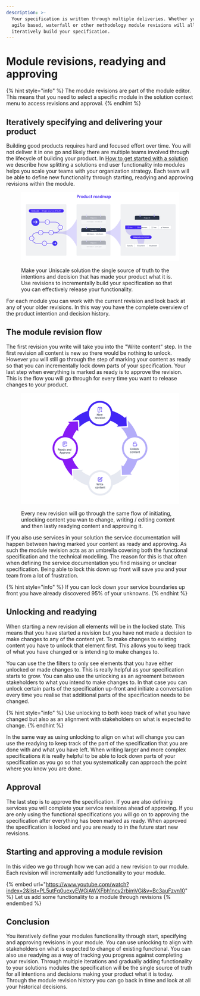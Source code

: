 ```yaml
---
description: >-
  Your specification is written through multiple deliveries. Whether you use an
  agile based, waterfall or other methodology module revisions will allow you to
  iteratively build your specification.
---
```


# Module revisions, readying and approving

{% hint style="info" %}
The module revisions are part of the module editor. This means that you need to select a specific module in the solution context menu to access revisions and approval.
{% endhint %}



## Iteratively specifying and delivering your product

Building good products requires hard and focused effort over time. You will not deliver it in one go and likely there are multiple teams involved through the lifecycle of building your product. In [How to get started with a solution](https://help.uniscale.com/product-guides/how-to-get-started-with-a-solution) we describe how splitting a solutions end user functionality into modules helps you scale your teams with your organization strategy. Each team will be able to define new functionality through starting, readying and approving revisions within the module.

<figure><img src="../.gitbook/assets/image (9).png" alt=""><figcaption><p>Make your Uniscale solution the single source of truth to the intentions and decision that has made your product what it is. Use revisions to incrementally build your specification so that you can effectively release your functionality.</p></figcaption></figure>

For each module you can work with the current revision and look back at any of your older revisions. In this way you have the complete overview of the product intention and decision history.



## The module revision flow

The first revision you write will take you into the "Write content" step. In the first revision all content is new so there would be nothing to unlock. However you will still go through the step of marking your content as ready so that you can incrementally lock down parts of your specification. Your last step when everything is marked as ready is to approve the revision. This is the flow you will go through for every time you want to release changes to your product.

<figure><img src="../.gitbook/assets/image (10).png" alt=""><figcaption><p>Every new revision will go through the same flow of initiating, unlocking content you wan to change, writing / editing content and then lastly readying content and approving it.</p></figcaption></figure>

If you also use services in your solution the service documentation will happen between having marked your content as ready and approving. As such the module revision acts as an umbrella covering both the functional specification and the technical modelling. The reason for this is that often when defining the service documentation you find missing or unclear specification. Being able to lock this down up front will save you and your team from  a lot of frustration.

{% hint style="info" %}
If you can lock down your service boundaries up front you have already discovered 95% of your unknowns.
{% endhint %}



## Unlocking and readying

When starting a new revision all elements will be in the locked state. This means that you have started a revision but you have not made a decision to make changes to any of the content yet. To make changes to existing content you have to unlock that element first. This allows you to keep track of what you have changed or is intending to make changes to.&#x20;

You can use the the filters to only see elements that you have either unlocked or made changes to. This is really helpful as your specification starts to grow. You can also use the unlocking as an agreement between stakeholders to what you intend to make changes to. In that case you can unlock certain parts of the specification up-front and initiate a conversation every time you realise that additional parts of the specification needs to be changed.&#x20;

{% hint style="info" %}
Use unlocking to both keep track of what you have changed but also as an alignment with stakeholders on what is expected to change.
{% endhint %}

In the same way as using unlocking to align on what will change you can use the readying to keep track of the part of the specification that you are done with and what you have left. When writing larger and more complex specifications it is really helpful to be able to lock down parts of your specification as you go so that you systematically can approach the point where you know you are done.



## Approval

The last step is to approve the specification. If you are also defining services you will complete your service revisions ahead of approving. If you are only using the functional specifications you will go on to approving the specification after everything has been marked as ready. When approved the specification is locked and you are ready to in the future start new revisions.

## Starting and approving a module revision

In this video we go through how we can add a new revision to our module. Each revision will incrementally add functionality to your module.

{% embed url="https://www.youtube.com/watch?index=2&list=PL5utFq0uexyEWGiAWXFbh1ncy2rbimVGi&v=Bc3auFzvn10" %}
Let us add some functionality to a module through revisions
{% endembed %}

## Conclusion

You iteratively define your modules functionality through start, specifying and approving revisions in your module. You can use unlocking to align with stakeholders on what is expected to change of existing functional. You can also use readying as a way of tracking you progress against completing your revision. Through multiple iterations and gradually adding functionality to your solutions modules the specification will be the single source of truth for all intentions and decisions making your product what it is today. Through the module revision history you can go back in time and look at all your historical decisions.
